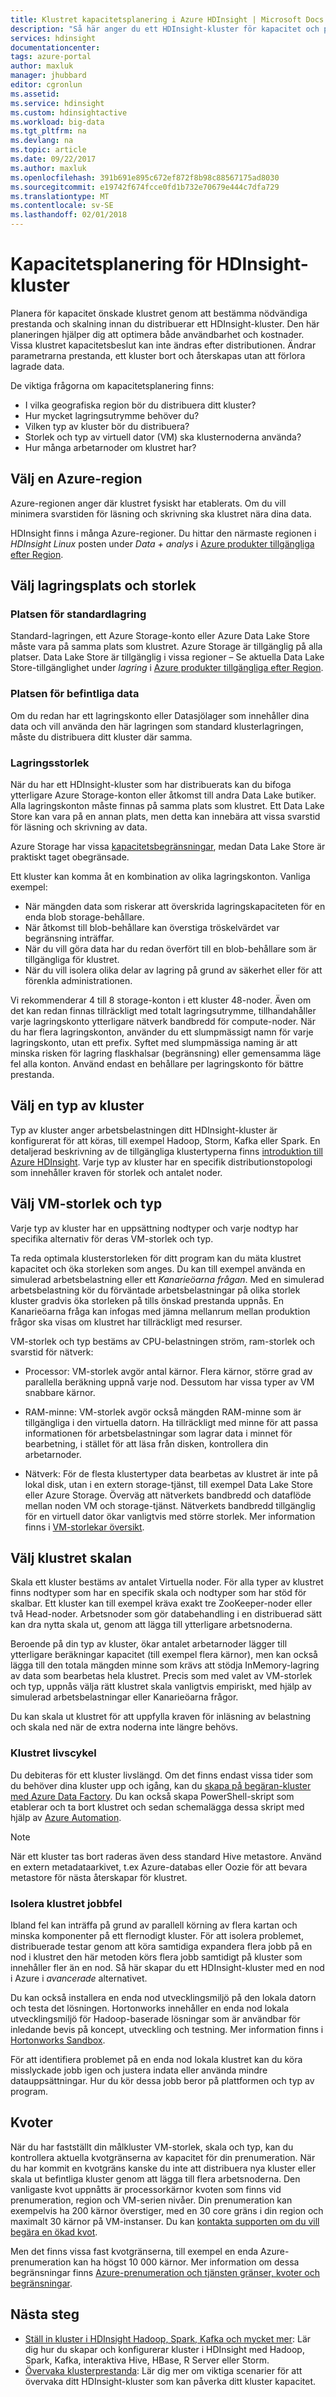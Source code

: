 ```yaml
---
title: Klustret kapacitetsplanering i Azure HDInsight | Microsoft Docs
description: "Så här anger du ett HDInsight-kluster för kapacitet och prestanda."
services: hdinsight
documentationcenter: 
tags: azure-portal
author: maxluk
manager: jhubbard
editor: cgronlun
ms.assetid: 
ms.service: hdinsight
ms.custom: hdinsightactive
ms.workload: big-data
ms.tgt_pltfrm: na
ms.devlang: na
ms.topic: article
ms.date: 09/22/2017
ms.author: maxluk
ms.openlocfilehash: 391b691e895c672ef872f8b98c88567175ad8030
ms.sourcegitcommit: e19742f674fcce0fd1b732e70679e444c7dfa729
ms.translationtype: MT
ms.contentlocale: sv-SE
ms.lasthandoff: 02/01/2018
---
```

# <a name="capacity-planning-for-hdinsight-clusters"></a>Kapacitetsplanering för HDInsight-kluster

Planera för kapacitet önskade klustret genom att bestämma nödvändiga prestanda och skalning innan du distribuerar ett HDInsight-kluster. Den här planeringen hjälper dig att optimera både användbarhet och kostnader. Vissa klustret kapacitetsbeslut kan inte ändras efter distributionen. Ändrar parametrarna prestanda, ett kluster bort och återskapas utan att förlora lagrade data.

De viktiga frågorna om kapacitetsplanering finns:

* I vilka geografiska region bör du distribuera ditt kluster?
* Hur mycket lagringsutrymme behöver du?
* Vilken typ av kluster bör du distribuera?
* Storlek och typ av virtuell dator (VM) ska klusternoderna använda?
* Hur många arbetarnoder om klustret har?

## <a name="choose-an-azure-region"></a>Välj en Azure-region

Azure-regionen anger där klustret fysiskt har etablerats. Om du vill minimera svarstiden för läsning och skrivning ska klustret nära dina data.

HDInsight finns i många Azure-regioner. Du hittar den närmaste regionen i *HDInsight Linux* posten under *Data + analys* i [Azure produkter tillgängliga efter Region](https://azure.microsoft.com/regions/services/).

## <a name="choose-storage-location-and-size"></a>Välj lagringsplats och storlek

### <a name="location-of-default-storage"></a>Platsen för standardlagring

Standard-lagringen, ett Azure Storage-konto eller Azure Data Lake Store måste vara på samma plats som klustret. Azure Storage är tillgänglig på alla platser. Data Lake Store är tillgänglig i vissa regioner – Se aktuella Data Lake Store-tillgänglighet under *lagring* i [Azure produkter tillgängliga efter Region](https://azure.microsoft.com/regions/services/).

### <a name="location-of-existing-data"></a>Platsen för befintliga data

Om du redan har ett lagringskonto eller Datasjölager som innehåller dina data och vill använda den här lagringen som standard klusterlagringen, måste du distribuera ditt kluster där samma.

### <a name="storage-size"></a>Lagringsstorlek

När du har ett HDInsight-kluster som har distribuerats kan du bifoga ytterligare Azure Storage-konton eller åtkomst till andra Data Lake butiker. Alla lagringskonton måste finnas på samma plats som klustret. Ett Data Lake Store kan vara på en annan plats, men detta kan innebära att vissa svarstid för läsning och skrivning av data.

Azure Storage har vissa [kapacitetsbegränsningar](../azure-subscription-service-limits.md#storage-limits), medan Data Lake Store är praktiskt taget obegränsade.

Ett kluster kan komma åt en kombination av olika lagringskonton. Vanliga exempel:

* När mängden data som riskerar att överskrida lagringskapaciteten för en enda blob storage-behållare.
* När åtkomst till blob-behållare kan överstiga tröskelvärdet var begränsning inträffar.
* När du vill göra data har du redan överfört till en blob-behållare som är tillgängliga för klustret.
* När du vill isolera olika delar av lagring på grund av säkerhet eller för att förenkla administrationen.

Vi rekommenderar 4 till 8 storage-konton i ett kluster 48-noder. Även om det kan redan finnas tillräckligt med totalt lagringsutrymme, tillhandahåller varje lagringskonto ytterligare nätverk bandbredd för compute-noder. När du har flera lagringskonton, använder du ett slumpmässigt namn för varje lagringskonto, utan ett prefix. Syftet med slumpmässiga naming är att minska risken för lagring flaskhalsar (begränsning) eller gemensamma läge fel alla konton. Använd endast en behållare per lagringskonto för bättre prestanda.

## <a name="choose-a-cluster-type"></a>Välj en typ av kluster

Typ av kluster anger arbetsbelastningen ditt HDInsight-kluster är konfigurerat för att köras, till exempel Hadoop, Storm, Kafka eller Spark. En detaljerad beskrivning av de tillgängliga klustertyperna finns [introduktion till Azure HDInsight](hadoop/apache-hadoop-introduction.md#cluster-types-in-hdinsight). Varje typ av kluster har en specifik distributionstopologi som innehåller kraven för storlek och antalet noder.

## <a name="choose-the-vm-size-and-type"></a>Välj VM-storlek och typ

Varje typ av kluster har en uppsättning nodtyper och varje nodtyp har specifika alternativ för deras VM-storlek och typ.

Ta reda optimala klusterstorleken för ditt program kan du mäta klustret kapacitet och öka storleken som anges. Du kan till exempel använda en simulerad arbetsbelastning eller ett *Kanarieöarna frågan*. Med en simulerad arbetsbelastning kör du förväntade arbetsbelastningar på olika storlek kluster gradvis öka storleken på tills önskad prestanda uppnås. En Kanarieöarna fråga kan infogas med jämna mellanrum mellan produktion frågor ska visas om klustret har tillräckligt med resurser.

VM-storlek och typ bestäms av CPU-belastningen ström, ram-storlek och svarstid för nätverk:

* Processor: VM-storlek avgör antal kärnor. Flera kärnor, större grad av parallella beräkning uppnå varje nod. Dessutom har vissa typer av VM snabbare kärnor.

* RAM-minne: VM-storlek avgör också mängden RAM-minne som är tillgängliga i den virtuella datorn. Ha tillräckligt med minne för att passa informationen för arbetsbelastningar som lagrar data i minnet för bearbetning, i stället för att läsa från disken, kontrollera din arbetarnoder.

* Nätverk: För de flesta klustertyper data bearbetas av klustret är inte på lokal disk, utan i en extern storage-tjänst, till exempel Data Lake Store eller Azure Storage. Överväg att nätverkets bandbredd och dataflöde mellan noden VM och storage-tjänst. Nätverkets bandbredd tillgänglig för en virtuell dator ökar vanligtvis med större storlek. Mer information finns i [VM-storlekar översikt](https://docs.microsoft.com/azure/virtual-machines/linux/sizes).

## <a name="choose-the-cluster-scale"></a>Välj klustret skalan

Skala ett kluster bestäms av antalet Virtuella noder. För alla typer av klustret finns nodtyper som har en specifik skala och nodtyper som har stöd för skalbar. Ett kluster kan till exempel kräva exakt tre ZooKeeper-noder eller två Head-noder. Arbetsnoder som gör databehandling i en distribuerad sätt kan dra nytta skala ut, genom att lägga till ytterligare arbetsnoderna.

Beroende på din typ av kluster, ökar antalet arbetarnoder lägger till ytterligare beräkningar kapacitet (till exempel flera kärnor), men kan också lägga till den totala mängden minne som krävs att stödja InMemory-lagring av data som bearbetas hela klustret. Precis som med valet av VM-storlek och typ, uppnås välja rätt klustret skala vanligtvis empiriskt, med hjälp av simulerad arbetsbelastningar eller Kanarieöarna frågor.

Du kan skala ut klustret för att uppfylla kraven för inläsning av belastning och skala ned när de extra noderna inte längre behövs.
<!-- - see [Scaling - best practices](hdinsight-scaling-best-practices.md). -->

### <a name="cluster-lifecycle"></a>Klustret livscykel

Du debiteras för ett kluster livslängd. Om det finns endast vissa tider som du behöver dina kluster upp och igång, kan du [skapa på begäran-kluster med Azure Data Factory](hdinsight-hadoop-create-linux-clusters-adf.md). Du kan också skapa PowerShell-skript som etablerar och ta bort klustret och sedan schemalägga dessa skript med hjälp av [Azure Automation](https://azure.microsoft.com/services/automation/).

> [!NOTE]
> När ett kluster tas bort raderas även dess standard Hive metastore. Använd en extern metadataarkivet, t.ex Azure-databas eller Oozie för att bevara metastore för nästa återskapar för klustret.
<!-- see [Using external metadata stores](hdinsight-using-external-metadata-stores.md). -->

### <a name="isolate-cluster-job-errors"></a>Isolera klustret jobbfel

Ibland fel kan inträffa på grund av parallell körning av flera kartan och minska komponenter på ett flernodigt kluster. För att isolera problemet, distribuerade testar genom att köra samtidiga expandera flera jobb på en nod i klustret den här metoden körs flera jobb samtidigt på kluster som innehåller fler än en nod. Så här skapar du ett HDInsight-kluster med en nod i Azure i *avancerade* alternativet.

Du kan också installera en enda nod utvecklingsmiljö på den lokala datorn och testa det lösningen. Hortonworks innehåller en enda nod lokala utvecklingsmiljö för Hadoop-baserade lösningar som är användbar för inledande bevis på koncept, utveckling och testning. Mer information finns i [Hortonworks Sandbox](http://hortonworks.com/products/hortonworks-sandbox/).

För att identifiera problemet på en enda nod lokala klustret kan du köra misslyckade jobb igen och justera indata eller använda mindre datauppsättningar. Hur du kör dessa jobb beror på plattformen och typ av program.

## <a name="quotas"></a>Kvoter

När du har fastställt din målkluster VM-storlek, skala och typ, kan du kontrollera aktuella kvotgränserna av kapacitet för din prenumeration. När du har kommit en kvotgräns kanske du inte att distribuera nya kluster eller skala ut befintliga kluster genom att lägga till flera arbetsnoderna. Den vanligaste kvot uppnåtts är processorkärnor kvoten som finns vid prenumeration, region och VM-serien nivåer. Din prenumeration kan exempelvis ha 200 kärnor överstiger, med en 30 core gräns i din region och maximalt 30 kärnor på VM-instanser. Du kan [kontakta supporten om du vill begära en ökad kvot](https://docs.microsoft.com/azure/azure-supportability/resource-manager-core-quotas-request).

Men det finns vissa fast kvotgränserna, till exempel en enda Azure-prenumeration kan ha högst 10 000 kärnor. Mer information om dessa begränsningar finns [Azure-prenumeration och tjänsten gränser, kvoter och begränsningar](https://docs.microsoft.com/azure/azure-subscription-service-limits#limits-and-the-azure-resource-manager).

## <a name="next-steps"></a>Nästa steg

* [Ställ in kluster i HDInsight Hadoop, Spark, Kafka och mycket mer](hdinsight-hadoop-provision-linux-clusters.md): Lär dig hur du skapar och konfigurerar kluster i HDInsight med Hadoop, Spark, Kafka, interaktiva Hive, HBase, R Server eller Storm.
* [Övervaka klusterprestanda](hdinsight-key-scenarios-to-monitor.md): Lär dig mer om viktiga scenarier för att övervaka ditt HDInsight-kluster som kan påverka ditt kluster kapacitet.
